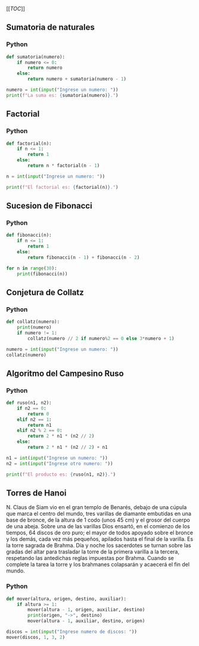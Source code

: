 [[_TOC_]]

## Sumatoria de naturales

### Python

```python
def sumatoria(numero):
    if numero <= 0:
        return numero
    else:
        return numero + sumatoria(numero - 1)

numero = int(input("Ingrese un numero: "))
print(f"La suma es: {sumatoria(numero)}.")
```

## Factorial

### Python

```python
def factorial(n):
    if n <= 1:
        return 1
    else:
        return n * factorial(n - 1)

n = int(input("Ingrese un numero: "))

print(f"El factorial es: {factorial(n)}.")
```

## Sucesion de Fibonacci

### Python

```python
def fibonacci(n):
    if n <= 1:
        return 1
    else:
        return fibonacci(n - 1) + fibonacci(n - 2)

for n in range(30):
    print(fibonacci(n))
```

## Conjetura de Collatz

### Python

```python
def collatz(numero):
    print(numero)
    if numero != 1:
        collatz(numero // 2 if numero%2 == 0 else 3*numero + 1)

numero = int(input("Ingrese un numero: "))
collatz(numero)
```

## Algoritmo del Campesino Ruso

### Python

```python
def ruso(n1, n2):
    if n2 == 0:
        return 0
    elif n2 == 1:
        return n1
    elif n2 % 2 == 0:
        return 2 * n1 * (n2 // 2)
    else:
        return 2 * n1 * (n2 // 2) + n1

n1 = int(input("Ingrese un numero: "))
n2 = int(input("Ingrese otro numero: "))

print(f"El producto es: {ruso(n1, n2)}.")
```

## Torres de Hanoi

N. Claus de Siam vio en el gran templo de Benarés, debajo de una cúpula que
marca el centro del mundo, tres varillas de diamante embutidas en una base
de bronce, de la altura de 1 codo (unos 45 cm) y el grosor del cuerpo de una
abeja. Sobre una de las varillas Dios ensartó, en el comienzo de los
tiempos, 64 discos de oro puro; el mayor de todos apoyado sobre el bronce y
los demás, cada vez más pequeños, apilados hasta el final de la varilla. Es
la torre sagrada de Brahma. Día y noche los sacerdotes se turnan sobre las
gradas del altar para trasladar la torre de la primera varilla a la tercera,
respetando las antedichas reglas impuestas por Brahma. Cuando se complete la
tarea la torre y los brahmanes colapsarán y acaecerá el fin del mundo.

### Python

```python
def mover(altura, origen, destino, auxiliar):
    if altura >= 1:
        mover(altura - 1, origen, auxiliar, destino)
        print(origen, "->", destino)
        mover(altura - 1, auxiliar, destino, origen)

discos = int(input("Ingrese numero de discos: "))
mover(discos, 1, 3, 2)
```

